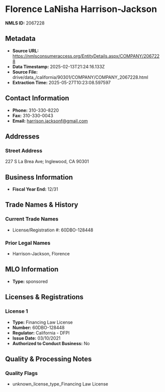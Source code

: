 # Florence LaNisha Harrison-Jackson

**NMLS ID:** 2067228

## Metadata
- **Source URL:** https://nmlsconsumeraccess.org/EntityDetails.aspx/COMPANY/2067228
- **Data Timestamp:** 2025-02-13T21:24:16.133Z
- **Source File:** drive/data_/california/90301/COMPANY/COMPANY_2067228.html
- **Extraction Time:** 2025-05-27T10:23:08.597597

## Contact Information
- **Phone:** 310-330-8220
- **Fax:** 310-330-0043
- **Email:** harrison.jacksonf@gmail.com

## Addresses
### Street Address
227 S La Brea Ave; Inglewood, CA 90301

## Business Information
- **Fiscal Year End:** 12/31

## Trade Names & History
### Current Trade Names
- License/Registration #: 60DBO-128448

### Prior Legal Names
- Harrison-Jackson, Florence

## MLO Information
- **Type:** sponsored

## Licenses & Registrations

### License 1
- **Type:** Financing Law License
- **Number:** 60DBO-128448
- **Regulator:** California - DFPI
- **Issue Date:** 03/10/2021
- **Authorized to Conduct Business:** No

## Quality & Processing Notes
### Quality Flags
- unknown_license_type_Financing Law License
